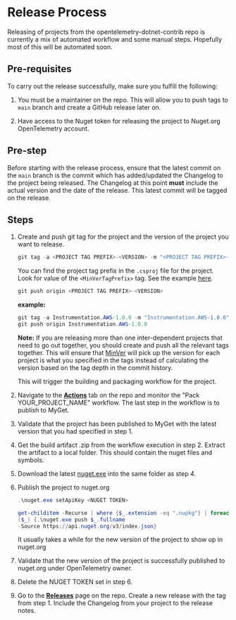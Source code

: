 
# Release Process

Releasing of projects from the opentelemetry-dotnet-contrib repo is
currently a mix of automated workflow and some manual steps. Hopefully
most of this will be automated soon.

## Pre-requisites

To carry out the release successfully, make sure you fulfill the following:

1. You must be a maintainer on the repo. This will allow you to push tags to
`main` branch and create a GitHub release later on.

2. Have access to the Nuget token for releasing the project to Nuget.org
OpenTelemetry account.

## Pre-step

Before starting with the release process, ensure that the latest commit on
the `main` branch is the commit which has added/updated the Changelog to
the project being released. The Changelog at this point **must** include the
actual version and the date of the release.
This latest commit will be tagged on the release.

## Steps

1. Create and push git tag for the project and the version of the project
you want to release.

    ```powershell
    git tag -a <PROJECT TAG PREFIX>-<VERSION> -m "<PROJECT TAG PREFIX>-<VERSION>"
    ```

    You can find the project tag prefix in the `.csproj` file for the project.
    Look for value of the `<MinVerTagPrefix>` tag.
    See the example [here](https://github.com/open-telemetry/opentelemetry-dotnet-contrib/blob/22f2eb1026162510571241eae1eb6c2952146ace/src/OpenTelemetry.Contrib.Instrumentation.AWS/OpenTelemetry.Contrib.Instrumentation.AWS.csproj#L6).

    ```powershell
    git push origin <PROJECT TAG PREFIX>-<VERSION>
    ```

    **example:**

    ```powershell
    git tag -a Instrumentation.AWS-1.0.0 -m "Instrumentation.AWS-1.0.0"
    git push origin Instrumentation.AWS-1.0.0
    ```

    **Note:** If you are releasing more than one inter-dependent projects
    that need to go out together, you should create and push all the relevant
    tags together. This will ensure that [MinVer](https://github.com/adamralph/minver#how-it-works)
    will pick up the version for each project is what you specified in the
    tags instead of calculating the version based on the tag depth in the commit
    history.

    This will trigger the building and packaging workflow for the project.

2. Navigate to the [**Actions**](https://github.com/open-telemetry/opentelemetry-dotnet-contrib/actions)
tab on the repo and monitor the "Pack YOUR_PROJECT_NAME" workflow. The last
step in the workflow is to publish to MyGet.

3. Validate that the project has been published to MyGet with the latest
version that you had specified in step 1.

4. Get the build artifact .zip from the workflow execution in step 2.
Extract the artifact to a local folder. This should contain the nuget
files and symbols.

5. Download the latest [nuget.exe](https://www.nuget.org/downloads) into
the same folder as step 4.

6. Publish the project to nuget.org

    ```powershell
    .\nuget.exe setApiKey <NUGET TOKEN>
    ```

    ```powershell
    get-childitem -Recurse | where {$_.extension -eq ".nupkg"} | foreach
    ($_) {.\nuget.exe push $_.fullname
    -Source https://api.nuget.org/v3/index.json}
    ```

    It usually takes a while for the new version of the project to show up in nuget.org

7. Validate that the new version of the project is successfully published to
nuget.org under OpenTelemetry owner.

8. Delete the NUGET TOKEN set in step 6.

9. Go to the [**Releases**](https://github.com/open-telemetry/opentelemetry-dotnet-contrib/releases)
page on the repo. Create a new release with the tag from step 1. Include the
Changelog from your project to the release notes.
